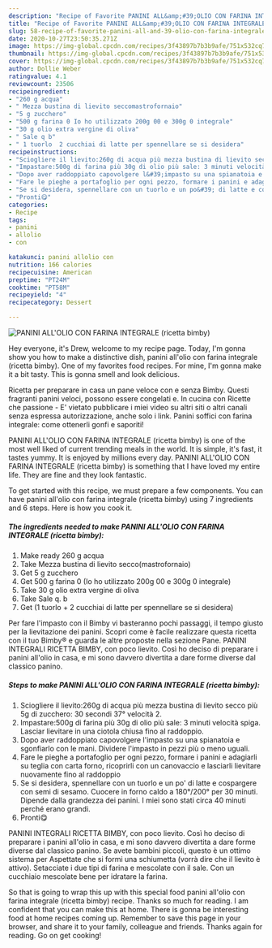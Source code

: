 ```yaml
---
description: "Recipe of Favorite PANINI ALL&amp;#39;OLIO CON FARINA INTEGRALE (ricetta bimby)"
title: "Recipe of Favorite PANINI ALL&amp;#39;OLIO CON FARINA INTEGRALE (ricetta bimby)"
slug: 58-recipe-of-favorite-panini-all-and-39-olio-con-farina-integrale-ricetta-bimby
date: 2020-10-27T23:50:35.271Z
image: https://img-global.cpcdn.com/recipes/3f43897b7b3b9afe/751x532cq70/panini-allolio-con-farina-integrale-ricetta-bimby-recipe-main-photo.jpg
thumbnail: https://img-global.cpcdn.com/recipes/3f43897b7b3b9afe/751x532cq70/panini-allolio-con-farina-integrale-ricetta-bimby-recipe-main-photo.jpg
cover: https://img-global.cpcdn.com/recipes/3f43897b7b3b9afe/751x532cq70/panini-allolio-con-farina-integrale-ricetta-bimby-recipe-main-photo.jpg
author: Dollie Weber
ratingvalue: 4.1
reviewcount: 23506
recipeingredient:
- "260 g acqua"
- " Mezza bustina di lievito seccomastrofornaio"
- "5 g zucchero"
- "500 g farina 0 Io ho utilizzato 200g 00 e 300g 0 integrale"
- "30 g olio extra vergine di oliva"
- " Sale q b"
- " 1 tuorlo  2 cucchiai di latte per spennellare se si desidera"
recipeinstructions:
- "Sciogliere il lievito:260g di acqua più mezza bustina di lievito secco più 5g di zucchero: 30 secondi 37° velocità 2."
- "Impastare:500g di farina più 30g di olio più sale: 3 minuti velocità spiga. Lasciar lievitare in una ciotola chiusa fino al raddoppio."
- "Dopo aver raddoppiato capovolgere l&#39;impasto su una spianatoia e sgonfiarlo con le mani. Dividere l&#39;impasto in pezzi più o meno uguali."
- "Fare le pieghe a portafoglio per ogni pezzo, formare i panini e adagiarli su teglia con carta forno, ricoprirli con un canovaccio e lasciarli lievitare nuovamente fino al raddoppio"
- "Se si desidera, spennellare con un tuorlo e un po&#39; di latte e cospargere con semi di sesamo. Cuocere in forno caldo a 180°/200° per 30 minuti. Dipende dalla grandezza dei panini. I miei sono stati circa 40 minuti perché erano grandi."
- "Pronti😋"
categories:
- Recipe
tags:
- panini
- allolio
- con

katakunci: panini allolio con 
nutrition: 166 calories
recipecuisine: American
preptime: "PT24M"
cooktime: "PT58M"
recipeyield: "4"
recipecategory: Dessert

---
```



![PANINI ALL&#39;OLIO CON FARINA INTEGRALE (ricetta bimby)](https://img-global.cpcdn.com/recipes/3f43897b7b3b9afe/751x532cq70/panini-allolio-con-farina-integrale-ricetta-bimby-recipe-main-photo.jpg)

Hey everyone, it's Drew, welcome to my recipe page. Today, I'm gonna show you how to make a distinctive dish, panini all&#39;olio con farina integrale (ricetta bimby). One of my favorites food recipes. For mine, I'm gonna make it a bit tasty. This is gonna smell and look delicious.

Ricetta per preparare in casa un pane veloce con e senza Bimby. Questi fragranti panini veloci, possono essere congelati e. In cucina con Ricette che passione - E&#39; vietato pubblicare i miei video su altri siti o altri canali senza espressa autorizzazione, anche solo i link. Panini soffici con farina integrale: come ottenerli gonfi e saporiti!

PANINI ALL&#39;OLIO CON FARINA INTEGRALE (ricetta bimby) is one of the most well liked of current trending meals in the world. It is simple, it's fast, it tastes yummy. It is enjoyed by millions every day. PANINI ALL&#39;OLIO CON FARINA INTEGRALE (ricetta bimby) is something that I have loved my entire life. They are fine and they look fantastic.


To get started with this recipe, we must prepare a few components. You can have panini all&#39;olio con farina integrale (ricetta bimby) using 7 ingredients and 6 steps. Here is how you cook it.

<!--inarticleads1-->

##### The ingredients needed to make PANINI ALL&#39;OLIO CON FARINA INTEGRALE (ricetta bimby):

1. Make ready 260 g acqua
1. Take  Mezza bustina di lievito secco(mastrofornaio)
1. Get 5 g zucchero
1. Get 500 g farina 0 (Io ho utilizzato 200g 00 e 300g 0 integrale)
1. Take 30 g olio extra vergine di oliva
1. Take  Sale q. b
1. Get  (1 tuorlo + 2 cucchiai di latte per spennellare se si desidera)


Per fare l&#39;impasto con il Bimby vi basteranno pochi passaggi, il tempo giusto per la lievitazione dei panini. Scopri come è facile realizzare questa ricetta con il tuo Bimby® e guarda le altre proposte nella sezione Pane. PANINI INTEGRALI RICETTA BIMBY, con poco lievito. Così ho deciso di preparare i panini all&#39;olio in casa, e mi sono davvero divertita a dare forme diverse dal classico panino. 

<!--inarticleads2-->

##### Steps to make PANINI ALL&#39;OLIO CON FARINA INTEGRALE (ricetta bimby):

1. Sciogliere il lievito:260g di acqua più mezza bustina di lievito secco più 5g di zucchero: 30 secondi 37° velocità 2.
1. Impastare:500g di farina più 30g di olio più sale: 3 minuti velocità spiga. Lasciar lievitare in una ciotola chiusa fino al raddoppio.
1. Dopo aver raddoppiato capovolgere l&#39;impasto su una spianatoia e sgonfiarlo con le mani. Dividere l&#39;impasto in pezzi più o meno uguali.
1. Fare le pieghe a portafoglio per ogni pezzo, formare i panini e adagiarli su teglia con carta forno, ricoprirli con un canovaccio e lasciarli lievitare nuovamente fino al raddoppio
1. Se si desidera, spennellare con un tuorlo e un po&#39; di latte e cospargere con semi di sesamo. Cuocere in forno caldo a 180°/200° per 30 minuti. Dipende dalla grandezza dei panini. I miei sono stati circa 40 minuti perché erano grandi.
1. Pronti😋


PANINI INTEGRALI RICETTA BIMBY, con poco lievito. Così ho deciso di preparare i panini all&#39;olio in casa, e mi sono davvero divertita a dare forme diverse dal classico panino. Se avete bambini piccoli, questo è un ottimo sistema per Aspettate che si formi una schiumetta (vorrà dire che il lievito è attivo). Setacciate i due tipi di farina e mescolate con il sale. Con un cucchiaio mescolate bene per idratare la farina. 

So that is going to wrap this up with this special food panini all&#39;olio con farina integrale (ricetta bimby) recipe. Thanks so much for reading. I am confident that you can make this at home. There is gonna be interesting food at home recipes coming up. Remember to save this page in your browser, and share it to your family, colleague and friends. Thanks again for reading. Go on get cooking!
